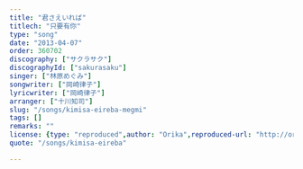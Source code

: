 ```yaml
---
title: "君さえいれば"
titlech: "只要有你"
type: "song"
date: "2013-04-07"
order: 360702
discography: ["サクラサク"]
discographyId: ["sakurasaku"]
singer: ["林原めぐみ"]
songwriter: ["岡崎律子"]
lyricwriter: ["岡崎律子"]
arranger: ["十川知司"]
slug: "/songs/kimisa-eireba-megmi"
tags: []
remarks: ""
license: {type: "reproduced",author: "Orika",reproduced-url: "http://orikamushi.myweb.hinet.net",reproduced-website: "織歌蟲"}
quote: "/songs/kimisa-eireba"

---
```


